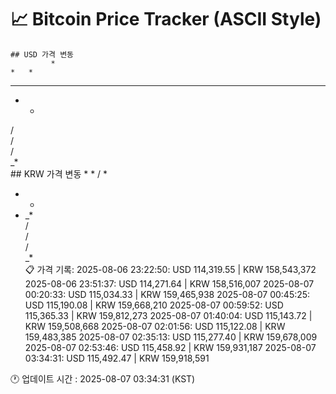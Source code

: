 # 📈 Bitcoin Price Tracker (ASCII Style)
    ## USD 가격 변동 
             *
    *   * 
   * * *  
  *   *   
 /        
 /        
 /        
_*        
    ## KRW 가격 변동
            * 
    *  / *
   *   *  
  *  _*   
 /        
 /        
 /        
_*        
    📋 가격 기록:
    2025-08-06 23:22:50: USD 114,319.55 | KRW 158,543,372
2025-08-06 23:51:37: USD 114,271.64 | KRW 158,516,007
2025-08-07 00:20:33: USD 115,034.33 | KRW 159,465,938
2025-08-07 00:45:25: USD 115,190.08 | KRW 159,668,210
2025-08-07 00:59:52: USD 115,365.33 | KRW 159,812,273
2025-08-07 01:40:04: USD 115,143.72 | KRW 159,508,668
2025-08-07 02:01:56: USD 115,122.08 | KRW 159,483,385
2025-08-07 02:35:13: USD 115,277.40 | KRW 159,678,009
2025-08-07 02:53:46: USD 115,458.92 | KRW 159,931,187
2025-08-07 03:34:31: USD 115,492.47 | KRW 159,918,591
    
🕐 업데이트 시간 : 2025-08-07 03:34:31 (KST)
